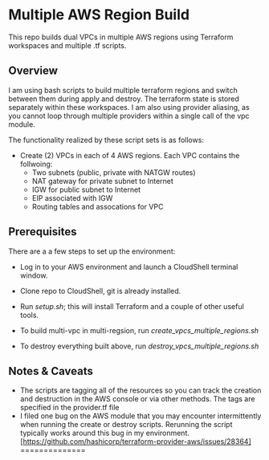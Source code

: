 # Multiple AWS Region Build 
This repo builds dual VPCs in multiple AWS regions using Terraform workspaces and multiple .tf scripts.

## Overview
I am using bash scripts to build multiple terraform regions and switch between them during apply and destroy. The terraform state is stored separately 
within these workspaces. I am also using provider aliasing, as  you cannot loop through multiple providers within a single call of the vpc module. 
   
The functionality realized by these script sets is as follows: 
*  Create (2) VPCs in each of 4 AWS regions. Each VPC contains the follwoing:  
    * Two subnets (public, private with NATGW routes)
    * NAT gateway for private subnet to Internet 
    * IGW for public subnet to Internet
    * EIP associated with IGW
    * Routing tables and assocations for VPC
   
## Prerequisites
There are a a few steps to set up the environment: 
* Log in to your AWS environment and launch a CloudShell terminal window. 
* Clone repo to CloudShell, git is already installed. 
* Run *setup.sh*; this will install Terraform and a couple of other useful tools. 

*  To build multi-vpc in multi-regsion, run *create_vpcs_multiple_regions.sh*
*  To destroy everything built above, run *destroy_vpcs_multiple_regions.sh*

## Notes & Caveats 
*  The scripts are tagging all of the resources so you can track the creation and destruction in the AWS console or via other methods. The tags are specified in the provider.tf file
*  I filed one bug on the AWS module that you may encounter intermittently when running the create or destroy scripts. Rerunning the script typically works around this bug in my environment.  [https://github.com/hashicorp/terraform-provider-aws/issues/28364]
==============

